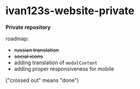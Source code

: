 # ivan123s-website-private
**Private repository**

roadmap:
* ~~russian translation~~
* ~~social icons~~
* adding translation of `modalContent`
* adding proper responsiveness for mobile

("crossed out" means "done")